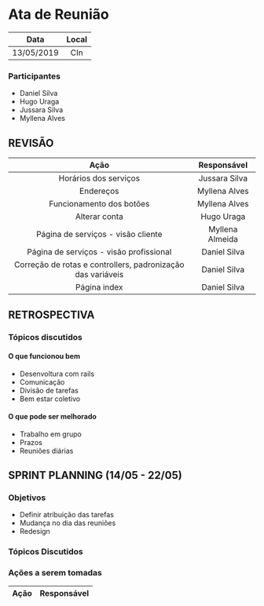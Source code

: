 # Ata de Reunião

Data         | Local
:------------: | :-------------:
13/05/2019   |CIn


### Participantes
* Daniel Silva
* Hugo Uraga
* Jussara Silva
* Myllena Alves


## REVISÃO
Ação                            | Responsável   
:-------------------------------: | :-------------:
Horários dos serviços | Jussara Silva
Endereços | Myllena Alves
Funcionamento dos botões | Myllena Alves
Alterar conta | Hugo Uraga
Página de serviços - visão cliente | Myllena Almeida
Página de serviços - visão profissional | Daniel Silva
Correção de rotas e controllers, padronização das variáveis | Daniel Silva
Página index | Daniel Silva

## RETROSPECTIVA 

### Tópicos discutidos

#### O que funcionou bem
* Desenvoltura com rails
* Comunicação
* Divisão de tarefas
* Bem estar coletivo
#### O que pode ser melhorado
* Trabalho em grupo
* Prazos
* Reuniões diárias
## SPRINT PLANNING (14/05 - 22/05)
### Objetivos
* Definir atribuição das tarefas
* Mudança no dia das reuniões
* Redesign

### Tópicos Discutidos


### Ações a serem tomadas
Ação                            | Responsável   
:-------------------------------: | :-------------:

